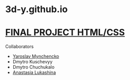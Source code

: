 # 3d-y.github.io
<h1><a href="./build/index.html">FINAL PROJECT HTML/CSS</a></h1>
<p>Collaborators</p>
<ul>
  <li><a href="https://github.com/yamyn">Yaroslav Mynchencko</a></li>
  <li><a href="https://github.com/Scaring"></a>Dmytro Kuschevyy</li>
  <li><a href="https://github.com/dchuchukalo"></a>Dmytro Chuchukalo</li>
  <li><a href="https://github.com/lukashyna">Anastasia Lukashina</a></li>
</ul>